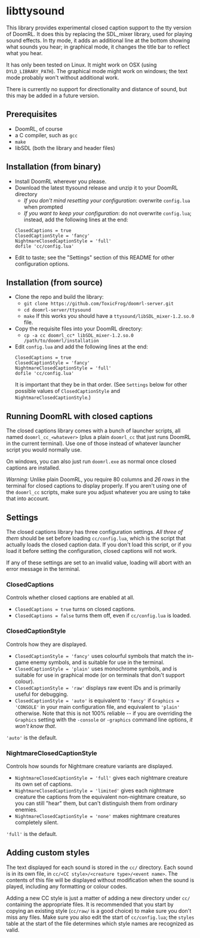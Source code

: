 # libttysound

This library provides experimental closed caption support to the tty version of DoomRL. It does this by replacing the SDL_mixer library, used for playing sound effects. In tty mode, it adds an additional line at the bottom showing what sounds you hear; in graphical mode, it changes the title bar to reflect what you hear.

It has only been tested on Linux. It might work on OSX (using `DYLD_LIBRARY_PATH`). The graphical mode might work on windows; the text mode probably won't without additional work.

There is currently no support for directionality and distance of sound, but this may be added in a future version.

## Prerequisites

- DoomRL, of course
- a C compiler, such as `gcc`
- `make`
- libSDL (both the library and header files)

## Installation (from binary)

- Install DoomRL wherever you please.
- Download the latest ttysound release and unzip it to your DoomRL directory
  - *If you don't mind resetting your configuration*: overwrite `config.lua` when prompted
  - *If you want to keep your configuration*: do not overwrite `config.lua`; instead, add the following lines at the end:
  ```
  ClosedCaptions = true
  ClosedCaptionStyle = 'fancy'
  NightmareClosedCaptionStyle = 'full'
  dofile 'cc/config.lua'
  ```
- Edit to taste; see the "Settings" section of this README for other configuration options.

## Installation (from source)

- Clone the repo and build the library:
  - `git clone https://github.com/ToxicFrog/doomrl-server.git`
  - `cd doomrl-server/ttysound`
  - `make`
  If this works you should have a `ttysound/libSDL_mixer-1.2.so.0` file.
- Copy the requisite files into your DoomRL directory:
  - `cp -a cc doomrl_cc* libSDL_mixer-1.2.so.0 /path/to/doomrl/installation`
- Edit `config.lua` and add the following lines at the end:
  ```
  ClosedCaptions = true
  ClosedCaptionStyle = 'fancy'
  NightmareClosedCaptionStyle = 'full'
  dofile 'cc/config.lua'
  ```
  It is important that they be in that order. (See `Settings` below for other possible values of `ClosedCaptionStyle` and `NightmareClosedCaptionStyle`.)

## Running DoomRL with closed captions

The closed captions library comes with a bunch of launcher scripts, all named `doomrl_cc_<whatever>` (plus a plain `doomrl_cc` that just runs DoomRL in the current terminal). Use one of those instead of whatever launcher script you would normally use.

On windows, you can also just run `doomrl.exe` as normal once closed captions are installed.

*Warning:* Unlike plain DoomRL, you require 80 columns and *26 rows* in the terminal for closed captions to display properly. If you aren't using one of the `doomrl_cc` scripts, make sure you adjust whatever you are using to take that into account.

## Settings

The closed captions library has three configuration settings. *All three of them* should be set before loading `cc/config.lua`, which is the script that actually loads the closed caption data. If you don't load this script, or if you load it before setting the configuration, closed captions will not work.

If any of these settings are set to an invalid value, loading will abort with an error message in the terminal.

### ClosedCaptions

Controls whether closed captions are enabled at all.

- `ClosedCaptions = true` turns on closed captions.
- `ClosedCaptions = false` turns them off, even if `cc/config.lua` is loaded.

### ClosedCaptionStyle

Controls how they are displayed.

- `ClosedCaptionStyle = 'fancy'` uses colourful symbols that match the in-game enemy symbols, and is suitable for use in the terminal.
- `ClosedCaptionStyle = 'plain'` uses monochrome symbols, and is suitable for use in graphical mode (or on terminals that don't support colour).
- `ClosedCaptionStyle = 'raw'` displays raw event IDs and is primarily useful for debugging.
- `ClosedCaptionStyle = 'auto'` is equivalent to `'fancy'` if `Graphics = 'CONSOLE'` in your main configuration file, and equivalent to `'plain'` otherwise. Note that this is not 100% reliable -- if you are overriding the `Graphics` setting with the `-console` or `-graphics` command line options, *it won't know that*.

`'auto'` is the default.

### NightmareClosedCaptionStyle

Controls how sounds for Nightmare creature variants are displayed.

- `NightmareClosedCaptionStyle = 'full'` gives each nightmare creature its own set of captions.
- `NightmareClosedCaptionStyle = 'limited'` gives each nightmare creature the captions from the equivalent non-nightmare creature, so you can still "hear" them, but can't distinguish them from ordinary enemies.
- `NightmareClosedCaptionStyle = 'none'` makes nightmare creatures completely silent.

`'full'` is the default.

## Adding custom styles

The text displayed for each sound is stored in the `cc/` directory. Each sound is in its own file, in `cc/<CC style>/<creature type>/<event name>`. The contents of this file will be displayed without modification when the sound is played, including any formatting or colour codes.

Adding a new CC style is just a matter of adding a new directory under `cc/` containing the appropriate files. It is recommended that you start by copying an existing style (`cc/raw/` is a good choice) to make sure you don't miss any files. Make sure you also edit the start of `cc/config.lua`; the `styles` table at the start of the file determines which style names are recognized as valid.
